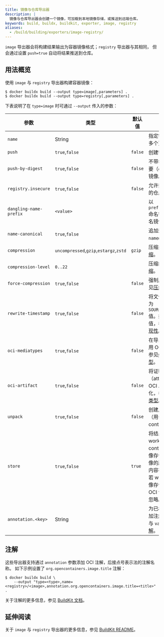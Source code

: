 ```yaml
---
title: 镜像与仓库导出器
description: |
  镜像与仓库导出器会创建一个镜像，可加载到本地镜像存储，或推送到远端仓库。
keywords: build, buildx, buildkit, exporter, image, registry
aliases:
  - /build/building/exporters/image-registry/
---
```


`image` 导出器会将构建结果输出为容器镜像格式；`registry` 导出器与其相同，
但会通过设置 `push=true` 自动将结果推送到仓库。

## 用法概览

使用 `image` 与 `registry` 导出器构建容器镜像：

```console
$ docker buildx build --output type=image[,parameters] .
$ docker buildx build --output type=registry[,parameters] .
```

下表说明了在 `type=image` 时可通过 `--output` 传入的参数：

| 参数                    | 类型                                   | 默认值  | 说明                                                                                                                                                                                                                               |
| ---------------------- | -------------------------------------- | ------- | ---------------------------------------------------------------------------------------------------------------------------------------------------------------------------------------------------------------------------------- |
| `name`                 | String                                 |         | 指定镜像名称（可多个）。                                                                                                                                                                                                            |
| `push`                 | `true`,`false`                         | `false` | 创建镜像后推送。                                                                                                                                                                                                                    |
| `push-by-digest`       | `true`,`false`                         | `false` | 不带名称，仅按摘要（digest）推送镜像。                                                                                                                                                                                              |
| `registry.insecure`    | `true`,`false`                         | `false` | 允许推送到不安全的仓库。                                                                                                                                                                                                            |
| `dangling-name-prefix` | `<value>`                              |         | 以 `prefix@<digest>` 命名镜像，用于匿名镜像场景。                                                                                                                                                                                   |
| `name-canonical`       | `true`,`false`                         |         | 追加规范化名称 `name@<digest>`。                                                                                                                                                                                                    |
| `compression`          | `uncompressed`,`gzip`,`estargz`,`zstd` | `gzip`  | 压缩类型，参见[压缩][1]。                                                                                                                                                                                                           |
| `compression-level`    | `0..22`                                |         | 压缩级别，参见[压缩][1]。                                                                                                                                                                                                           |
| `force-compression`    | `true`,`false`                         | `false` | 强制应用压缩，参见[压缩][1]。                                                                                                                                                                                                       |
| `rewrite-timestamp`    | `true`,`false`                         | `false` | 将文件时间戳重写为 `SOURCE_DATE_EPOCH` 值。如何指定该值，参见[构建可复现性][4]。                                                                                                                                                     |
| `oci-mediatypes`       | `true`,`false`                         | `false` | 在导出器清单中使用 OCI 媒体类型，参见[OCI 媒体类型][2]。                                                                                                                                                                            |
| `oci-artifact`         | `true`,`false`                         | `false` | 将证明（attestation）按 OCI Artifact 格式化，参见[OCI 媒体类型][2]。                                                                                                                                                                |
| `unpack`               | `true`,`false`                         | `false` | 创建后解包镜像（用于 containerd）。                                                                                                                                                                                                 |
| `store`                | `true`,`false`                         | `true`  | 将结果镜像存入 worker（例如 containerd）的镜像存储，并确保镜像的所有 blob 已在内容存储中可用。若 worker 没有镜像存储（如使用 OCI workers），则忽略。                                                                              |
| `annotation.<key>`     | String                                 |         | 为已构建的镜像附加注解，对应 `key` 与 `value`，参见[注解][3]。                                                                                                                                                                      |

[1]: _index.md#compression
[2]: _index.md#oci-media-types
[3]: #annotations
[4]: https://github.com/moby/buildkit/blob/master/docs/build-repro.md
[5]: /manuals/build/metadata/attestations/_index.md#attestations-as-oci-artifacts

## 注解

这些导出器支持通过 `annotation` 参数添加 OCI 注解，后接点号表示法的注解名称。
如下示例设置了 `org.opencontainers.image.title` 注解：

```console
$ docker buildx build \
    --output "type=<type>,name=<registry>/<image>,annotation.org.opencontainers.image.title=<title>" .
```

关于注解的更多信息，参见
[BuildKit 文档](https://github.com/moby/buildkit/blob/master/docs/annotations.md)。

## 延伸阅读

关于 `image` 与 `registry` 导出器的更多信息，参见
[BuildKit README](https://github.com/moby/buildkit/blob/master/README.md#imageregistry)。
